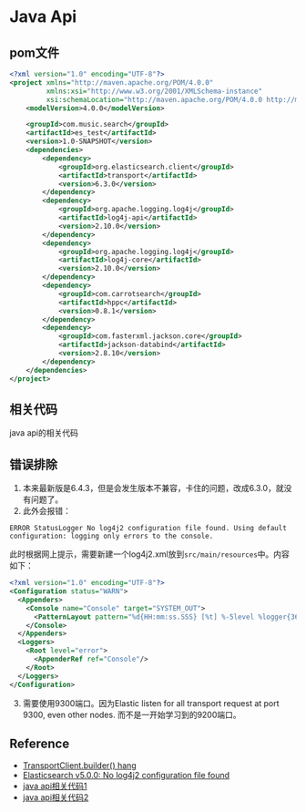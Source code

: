 # Java Api

## pom文件

```xml
<?xml version="1.0" encoding="UTF-8"?>
<project xmlns="http://maven.apache.org/POM/4.0.0"
         xmlns:xsi="http://www.w3.org/2001/XMLSchema-instance"
         xsi:schemaLocation="http://maven.apache.org/POM/4.0.0 http://maven.apache.org/xsd/maven-4.0.0.xsd">
    <modelVersion>4.0.0</modelVersion>

    <groupId>com.music.search</groupId>
    <artifactId>es_test</artifactId>
    <version>1.0-SNAPSHOT</version>
    <dependencies>
        <dependency>
            <groupId>org.elasticsearch.client</groupId>
            <artifactId>transport</artifactId>
            <version>6.3.0</version>
        </dependency>
        <dependency>
            <groupId>org.apache.logging.log4j</groupId>
            <artifactId>log4j-api</artifactId>
            <version>2.10.0</version>
        </dependency>
        <dependency>
            <groupId>org.apache.logging.log4j</groupId>
            <artifactId>log4j-core</artifactId>
            <version>2.10.0</version>
        </dependency>
        <dependency>
            <groupId>com.carrotsearch</groupId>
            <artifactId>hppc</artifactId>
            <version>0.8.1</version>
        </dependency>
        <dependency>
            <groupId>com.fasterxml.jackson.core</groupId>
            <artifactId>jackson-databind</artifactId>
            <version>2.8.10</version>
        </dependency>
    </dependencies>
</project>
```

## 相关代码

java api的相关代码

## 错误排除

1. 本来最新版是6.4.3，但是会发生版本不兼容，卡住的问题，改成6.3.0，就没有问题了。
2. 此外会报错：

```
ERROR StatusLogger No log4j2 configuration file found. Using default configuration: logging only errors to the console.
```

此时根据网上提示，需要新建一个log4j2.xml放到`src/main/resources`中。内容如下：

```xml
<?xml version="1.0" encoding="UTF-8"?>
<Configuration status="WARN">
  <Appenders>
    <Console name="Console" target="SYSTEM_OUT">
      <PatternLayout pattern="%d{HH:mm:ss.SSS} [%t] %-5level %logger{36} - %msg%n"/>
    </Console>
  </Appenders>
  <Loggers>
    <Root level="error">
      <AppenderRef ref="Console"/>
    </Root>
  </Loggers>
</Configuration>
```

3. 需要使用9300端口。因为Elastic listen for all transport request at port 9300, even other nodes. 而不是一开始学习到的9200端口。

## Reference

- [TransportClient.builder() hang](https://discuss.elastic.co/t/transportclient-builder-hang-indefinitely/51088/9)
- [Elasticsearch v5.0.0: No log4j2 configuration file found](https://discuss.elastic.co/t/elasticsearch-v5-0-0-no-log4j2-configuration-file-found/65476/3)
- [java api相关代码1](https://blog.csdn.net/feinifi/article/details/80799487)
- [java api相关代码2](http://aoyouzi.iteye.com/blog/2116597)